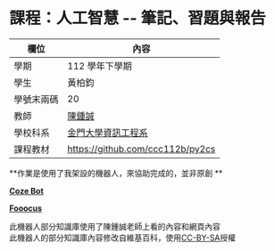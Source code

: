 # 課程：人工智慧 -- 筆記、習題與報告

欄位 | 內容
-----|--------
學期 | 112 學年下學期
學生 |  黃柏鈞
學號末兩碼 | 20
教師 | [陳鍾誠](https://www.nqu.edu.tw/educsie/index.php?act=blog&code=list&ids=4)
學校科系 | [金門大學資訊工程系](https://www.nqu.edu.tw/educsie/index.php)
課程教材 | https://github.com/ccc112b/py2cs

**作業是使用了我架設的機器人，來協助完成的，並非原創 **

**[Coze Bot](https://www.coze.com/home)**

**[Fooocus](https://github.com/lllyasviel/Fooocus)**

此機器人部分知識庫使用了陳鍾誠老師上看的內容和網頁內容  
此機器人的部分知識庫內容修改自維基百科，使用[CC-BY-SA](https://zh.wikipedia.org/wiki/Wikipedia:CC_BY-SA_3.0%E5%8D%8F%E8%AE%AE%E6%96%87%E6%9C%AC)授權  
